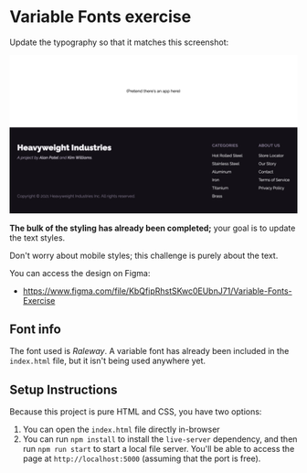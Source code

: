 # Variable Fonts exercise

Update the typography so that it matches this screenshot:

<img alt="Desktop-sized screenshot of a site footer" src="./docs/mockup.png" style="" />

**The bulk of the styling has already been completed;** your goal is to update the text styles.

Don't worry about mobile styles; this challenge is purely about the text.

You can access the design on Figma:

- https://www.figma.com/file/KbQfipRhstSKwc0EUbnJ71/Variable-Fonts-Exercise

## Font info

The font used is _Raleway_. A variable font has already been included in the `index.html` file, but it isn't being used anywhere yet.

## Setup Instructions

Because this project is pure HTML and CSS, you have two options:

1. You can open the `index.html` file directly in-browser
2. You can run `npm install` to install the `live-server` dependency, and then run `npm run start` to start a local file server. You'll be able to access the page at `http://localhost:5000` (assuming that the port is free).
